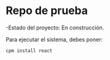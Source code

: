 <h1>Repo de prueba</h1>

-Estado del proyecto: En construcción.

Para ejecutar el sistema, debes poner:

```cpm install react```
